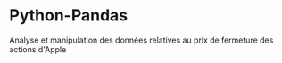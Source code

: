 # Python-Pandas
Analyse et manipulation des données relatives au prix de fermeture des actions d'Apple
